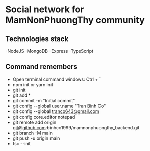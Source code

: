 # Social network for MamNonPhuongThy community

## Technologies stack

-NodeJS
-MongoDB
-Express
-TypeScript

## Command remembers

- Open terminal command windows: Ctrl + `
- npm init or yarn init
- git init
- git add \*
- git commit -m "Initial commit"
- git config --global user.name "Tran Binh Co"
- git config --global tranco643@gmail.com
- git config core.editor notepad
- git remote add origin git@github.com:binhco1999/mamnonphuongthy_backend.git
- git branch -M main
- git push -u origin main
- tsc --init
